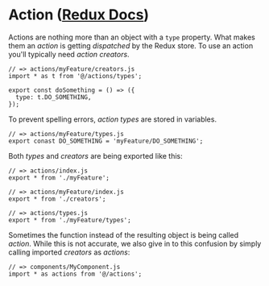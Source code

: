 # Action ([Redux Docs](https://redux.js.org/basics/actions))

Actions are nothing more than an object with a `type` property. What makes them an _action_ is getting _dispatched_ by the Redux store. To use an action you'll typically need _action creators_.
```
// => actions/myFeature/creators.js
import * as t from '@/actions/types';

export const doSomething = () => ({
  type: t.DO_SOMETHING,
});
```

To prevent spelling errors, _action types_ are stored in variables.
```
// => actions/myFeature/types.js
export conast DO_SOMETHING = 'myFeature/DO_SOMETHING';
```
Both _types_ and _creators_ are being exported like this:
```
// => actions/index.js
export * from './myFeature';
```

```
// => actions/myFeature/index.js
export * from './creators';
```

```
// => actions/types.js
export * from './myFeature/types';
```

Sometimes the function instead of the resulting object is being called _action_. While this is not accurate, we also give in to this confusion by simply calling imported _creators_ as _actions_:
```
// => components/MyComponent.js
import * as actions from '@/actions';
```

